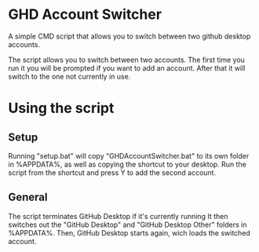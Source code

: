 # GHD Account Switcher
 A simple CMD script that allows you to switch between two github desktop accounts.
 
 The script allows you to switch between two accounts.
 The first time you run it you will be prompted if you want to add an account.
 After that it will switch to the one not currently in use.
 
# Using the script

## Setup

Running "setup.bat" will copy "GHDAccountSwitcher.bat" to its own folder in %APPDATA%,
as well as copying the shortcut to your desktop.
Run the script from the shortcut and press Y to add the second account.

## General

The script terminates GitHub Desktop if it's currently running
It then switches out the "GitHub Desktop" and "GitHub Desktop Other" folders in %APPDATA%.
Then, GitHub Desktop starts again, wich loads the switched account.